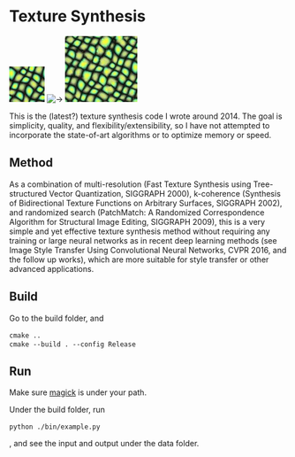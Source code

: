 # Texture Synthesis #

![input](./data/161.jpg)
![->](https://upload.wikimedia.org/wikipedia/commons/thumb/8/8d/U%2B2192.svg/25px-U%2B2192.svg.png)
![output](./data/161_119x131.jpg)

This is the (latest?) texture synthesis code I wrote around 2014.
The goal is simplicity, quality, and flexibility/extensibility, so I have not attempted to incorporate the state-of-art algorithms or to optimize memory or speed.

## Method ##

As a combination of multi-resolution (Fast Texture Synthesis using Tree-structured Vector Quantization, SIGGRAPH 2000), k-coherence (Synthesis of Bidirectional Texture Functions on Arbitrary Surfaces, SIGGRAPH 2002), and randomized search (PatchMatch: A Randomized Correspondence Algorithm for Structural Image Editing, SIGGRAPH 2009), this is a very simple and yet effective texture synthesis method without requiring any training or large neural networks as in recent deep learning methods (see Image Style Transfer Using Convolutional Neural Networks, CVPR 2016, and the follow up works), which are more suitable for style transfer or other advanced applications.

## Build ##

Go to the build folder, and 

```
cmake ..
cmake --build . --config Release
```

## Run ##

Make sure [magick](https://www.imagemagick.org/) is under your path.

Under the build folder, run
```
python ./bin/example.py
```
, and see the input and output under the data folder.
